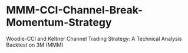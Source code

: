 # MMM-CCI-Channel-Break-Momentum-Strategy
Woodie-CCI and Keltner Channel Trading Strategy: A Technical Analysis Backtest on 3M (MMM)

